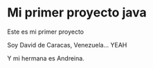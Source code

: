 # Mi primer proyecto java

Este es mi primer proyecto

Soy David de Caracas, Venezuela... YEAH

Y mi hermana es Andreina.
